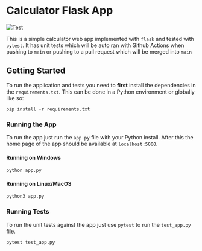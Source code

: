# Calculator Flask App

[![Test](https://github.com/JakeSurge/CPSC4430-github-actions-lab/actions/workflows/test.yml/badge.svg)](https://github.com/JakeSurge/CPSC4430-github-actions-lab/actions/workflows/test.yml)

This is a simple calculator web app implemented with `flask` and tested with `pytest`. It has unit tests which will be auto ran with Github Actions when pushing to `main` or pushing to a pull request which will be merged into `main`

## Getting Started

To run the application and tests you need to **first** install the dependencies in the `requirements.txt`. This can be done in a Python environment or globally like so:

```
pip install -r requirements.txt
```

### Running the App

To run the app just run the `app.py` file with your Python install. After this the home page of the app should be available at `localhost:5000`.

#### Running on Windows

```
python app.py
```


#### Running on Linux/MacOS

```
python3 app.py
```

### Running Tests

To run the unit tests against the app just use `pytest` to run the `test_app.py` file.

```
pytest test_app.py
```